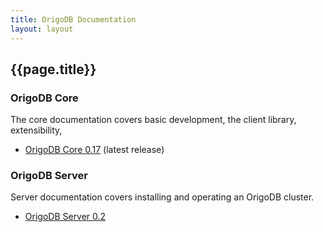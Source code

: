 ```yaml
---
title: OrigoDB Documentation
layout: layout
---
```


## {{page.title}}

### OrigoDB Core
The core documentation covers basic development, the client library, extensibility,

* [OrigoDB Core 0.17](core-0.17/) (latest release)

### OrigoDB Server
Server documentation covers installing and operating an OrigoDB cluster.

* [OrigoDB Server 0.2](server-docs/)
